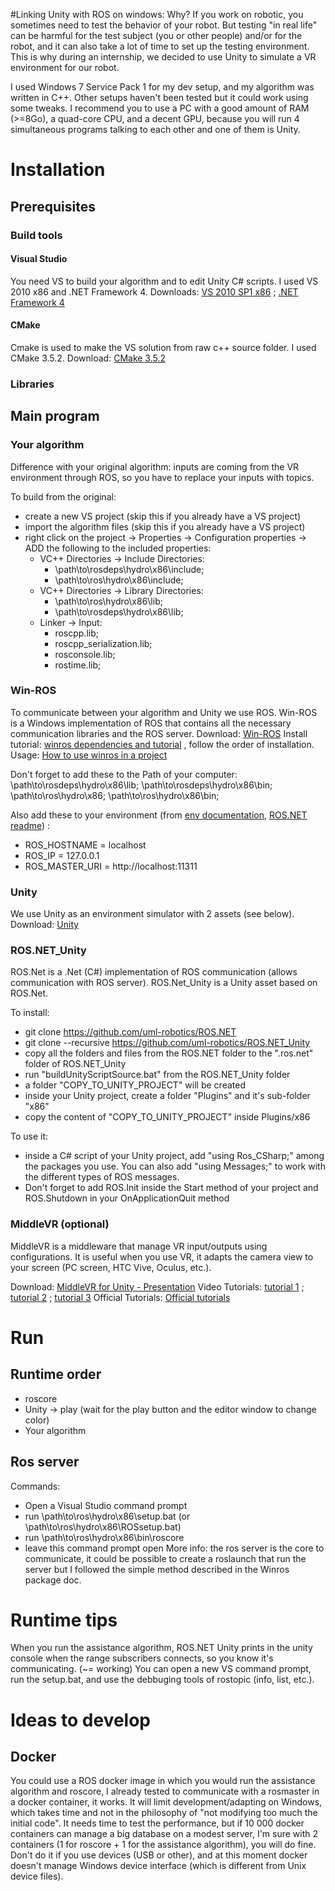 #Linking Unity with ROS on windows: Why?
If you work on robotic, you sometimes need to test the behavior of your robot. But testing "in real life" can be harmful for the test subject (you or other people) and/or for the robot, and it can also take a lot of time to set up the testing environment. This is why during an internship, we decided to use Unity to simulate a VR environment for our robot. 

I used Windows 7 Service Pack 1 for my dev setup, and my algorithm was written in C++. Other setups haven't been tested but it could work using some tweaks.
I recommend you to use a PC with a good amount of RAM (>=8Go), a quad-core CPU, and a decent GPU, because you will run 4 simultaneous programs talking to each other and one of them is Unity.

# Installation

## Prerequisites

### Build tools

#### Visual Studio
You need VS to build your algorithm and to edit Unity C# scripts.
I used VS 2010 x86 and .NET Framework 4.
Downloads: [VS 2010 SP1 x86][vs-2010-sp1-dl] ; [.NET Framework 4][net-4-framework-dl]

#### CMake
Cmake is used to make the VS solution from raw c++ source folder.
I used CMake 3.5.2.
Download: [CMake 3.5.2][cmake-3.5.2-dl]

### Libraries

## Main program

### Your algorithm
Difference with your original algorithm:
inputs are coming from the VR environment through ROS, so you have to replace your inputs with topics.

To build from the original:
- create a new VS project (skip this if you already have a VS project)
- import the algorithm files (skip this if you already have a VS project)
- right click on the project -> Properties -> Configuration properties -> ADD the following to the included properties: 
    + VC++ Directories -> Include Directories:
        * \path\to\rosdeps\hydro\x86\include;
        * \path\to\ros\hydro\x86\include;
    +  VC++ Directories -> Library Directories:
        *  \path\to\ros\hydro\x86\lib;
        *  \path\to\rosdeps\hydro\x86\lib;
    +  Linker -> Input:
        *  roscpp.lib;
        *  roscpp_serialization.lib;
        *  rosconsole.lib;
        *  rostime.lib;

### Win-ROS
To communicate between your algorithm and Unity we use ROS.
Win-ROS is a Windows implementation of ROS that contains all the necessary communication libraries and the ROS server.
Download: [Win-ROS][winros-dl]
Install tutorial: [winros dependencies and tutorial][winros-install] , follow the order of installation.
Usage: [How to use winros in a project][winros-usage]

Don't forget to add these to the Path of your computer: 
\path\to\rosdeps\hydro\x86\lib;
\path\to\rosdeps\hydro\x86\bin;
\path\to\ros\hydro\x86;
\path\to\ros\hydro\x86\bin;

Also add these to your environment (from [env documentation][winros-env-doc], [ROS.NET readme][ros.net]) :
- ROS_HOSTNAME = localhost
- ROS_IP = 127.0.0.1
- ROS_MASTER_URI = http://localhost:11311 

### Unity
We use Unity as an environment simulator with 2 assets (see below).
Download: [Unity][unity-dl]

### ROS.NET_Unity
ROS.Net is a .Net (C#) implementation of ROS communication (allows communication with ROS server).
ROS.Net_Unity is a Unity asset based on ROS.Net.

To install:
- git clone https://github.com/uml-robotics/ROS.NET
- git clone --recursive https://github.com/uml-robotics/ROS.NET_Unity
- copy all the folders and files from the ROS.NET folder to the ".ros.net" folder of ROS.NET_Unity
- run "buildUnityScriptSource.bat" from the ROS.NET_Unity folder
- a folder "COPY_TO_UNITY_PROJECT" will be created
- inside your Unity project, create a folder "Plugins" and it's sub-folder "x86"
- copy the content of "COPY_TO_UNITY_PROJECT" inside Plugins/x86

To use it:
- inside a C# script of your Unity project, add "using Ros_CSharp;" among the packages you use. You can also add "using Messages;" to work with the different types of ROS messages.
- Don't forget to add ROS.Init inside the Start method of your project and ROS.Shutdown in your OnApplicationQuit method

### MiddleVR (optional)
MiddleVR is a middleware that manage VR input/outputs using configurations. It is useful when you use VR, it adapts the camera view to your screen (PC screen, HTC Vive, Oculus, etc.).

Download: [MiddleVR for Unity - Presentation][middlevr-dl]
Video Tutorials: [tutorial 1][video-tuto-1] ; [tutorial 2][video-tuto-2] ; [tutorial 3][video-tuto-3]
Official Tutorials: [Official tutorials][official-tutorials]

# Run

## Runtime order
- roscore
- Unity -> play (wait for the play button and the editor window to change color)
- Your algorithm

## Ros server
Commands:
- Open a Visual Studio command prompt
- run \path\to\ros\hydro\x86\setup.bat (or \path\to\ros\hydro\x86\ROSsetup.bat)
- run \path\to\ros\hydro\x86\bin\roscore
- leave this command prompt open
More info: the ros server is the core to communicate, it could be possible to create a roslaunch that run the server but I followed the simple method described in the Winros package doc.

# Runtime tips
When you run the assistance algorithm, ROS.NET Unity prints in the unity console when the range subscribers connects, so you know it's communicating. (~= working)
You can open a new VS command prompt, run the setup.bat, and use the debbuging tools of rostopic (info, list, etc.).

# Ideas to develop

## Docker
You could use a ROS docker image in which you would run the assistance algorithm and roscore, I already tested to communicate with a rosmaster in a docker container, it works. It will limit development/adapting on Windows, which takes time and not in the philosophy of "not modifying too much the initial code".
It needs time to test the performance, but if 10 000 docker containers can manage a big database on a modest server, I'm sure with 2 containers (1 for roscore + 1 for the assistance algorithm), you will do fine. Don't do it if you use devices (USB or other), and at this moment docker doesn't manage Windows device interface (which is different from Unix device files).

[net-4-framework-dl]: https://www.microsoft.com/fr-fr/download/details.aspx?id=17851
[vs-2010-sp1-dl]: https://www.microsoft.com/fr-fr/download/details.aspx?id=23691
[cmake-3.5.2-dl]: https://cmake.org/download/
[winros-dl]: http://wiki.ros.org/win_ros
[winros-install]: http://wiki.ros.org/win_ros/hydro/Msvc%20SDK
[winros-usage]: http://wiki.ros.org/win_ros/hydro/Msvc%20SDK%20Projects
[winros-env-doc]: http://wiki.ros.org/ROS/EnvironmentVariables
[unity-dl]: https://store.unity.com/
[ros.net]: https://github.com/uml-robotics/ROS.NET
[middlevr-dl]: http://www.middlevr.com/middlevr-for-unity/
[video-tuto-1]: https://www.youtube.com/watch?v=XEBN8teItFk
[video-tuto-2]: https://www.youtube.com/watch?v=Ym_KVxTZahY
[video-tuto-3]: https://www.youtube.com/watch?v=SBtiggeljXk
[official-tutorials]: http://www.middlevr.com/tutorials/
[unity_project]: ./unity_project.png
